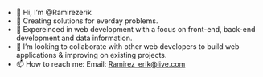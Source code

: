 - 👋 Hi, I’m @Ramirezerik
- 👀 Creating solutions for everday problems. 
- 🌱 Expereinced in web development with a focus on front-end, back-end development and data information. 
- 💞️ I’m looking to collaborate with other web developers to build web applications & improving on existing projects.
- 📫 How to reach me: Email: Ramirez_erik@live.com 

<!---
Ramirezerik/Ramirezerik is a ✨ special ✨ repository because its `README.md` (this file) appears on your GitHub profile.
You can click the Preview link to take a look at your changes.
--->
